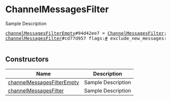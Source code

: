 # ChannelMessagesFilter

Sample Description

<pre>
<a href="../constructor/channelMessagesFilterEmpty">channelMessagesFilterEmpty</a>#94d42ee7 = <a href="../type/ChannelMessagesFilter.md">ChannelMessagesFilter</a>;
<a href="../constructor/channelMessagesFilter">channelMessagesFilter</a>#cd77d957 flags:<a href="../type/#.md">#</a> exclude_new_messages:<a href="../type/flags.1?true.md">flags.1?true</a> ranges:Vector&lt;<a href="../type/MessageRange.md">MessageRange</a>&gt; = <a href="../type/ChannelMessagesFilter.md">ChannelMessagesFilter</a>;

</pre>

## Constructors

| Name | Description |
|------|-------------|
| [channelMessagesFilterEmpty](../constructor/channelMessagesFilterEmpty.md) | Sample Description |
| [channelMessagesFilter](../constructor/channelMessagesFilter.md) | Sample Description |

